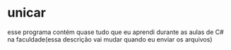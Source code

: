 # unicar
esse programa contém quase tudo que eu aprendi durante as aulas de C# na faculdade(essa descrição vai mudar quando eu enviar os arquivos)
